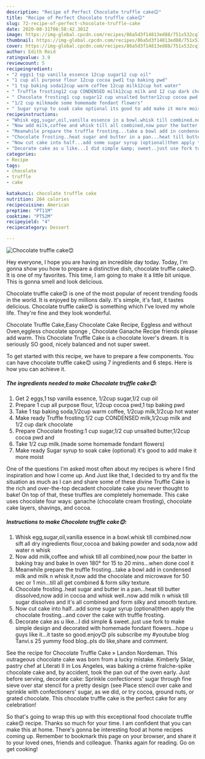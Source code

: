 ```yaml
---
description: "Recipe of Perfect Chocolate truffle cake😊"
title: "Recipe of Perfect Chocolate truffle cake😊"
slug: 72-recipe-of-perfect-chocolate-truffle-cake
date: 2020-08-31T06:58:42.301Z
image: https://img-global.cpcdn.com/recipes/86a5d3f14813ed88/751x532cq70/chocolate-truffle-cake😊-recipe-main-photo.jpg
thumbnail: https://img-global.cpcdn.com/recipes/86a5d3f14813ed88/751x532cq70/chocolate-truffle-cake😊-recipe-main-photo.jpg
cover: https://img-global.cpcdn.com/recipes/86a5d3f14813ed88/751x532cq70/chocolate-truffle-cake😊-recipe-main-photo.jpg
author: Edith Reid
ratingvalue: 3.9
reviewcount: 5
recipeingredient:
- "2 eggs1 tsp vanilla essence 12cup sugar12 cup oil"
- "1 cup all purpose flour 12cup cocoa pwd1 tsp baking pwd"
- "1 tsp baking soda12cup warm coffee 12cup milk12cup hot water"
- " Truffle frosting12 cup CONDENSED milk12cup milk and 12 cup dark chocolate"
- " Chocolate frosting1 cup sugar12 cup unsalted butter12cup cocoa pwd and"
- "1/2 cup milkmade some homemade fondant flowers"
- " Sugar syrup to soak cake optional its good to add make it more moist"
recipeinstructions:
- "Whisk egg,sugar,oil,vanilla essence in a bowl.whisk till combined.now sift all dry ingredients flour,cocoa and baking powder and soda,now add water n whisk"
- "Now add milk,coffee and whisk till all combined,now pour the batter in baking tray and bake In oven 180° for 15 to 20 mins...when done cool it"
- "Meanwhile prepare the truffle frosting...take a bowl add in condensed milk and milk n whisk it,now add the chocolate and microwave for 50 sec or 1 min...till all get combined &amp; form silky texture."
- "Chocolate frosting..heat sugar and butter in a pan...heat till butter dissolved,now add in cocoa and whisk well..now add milk n whisk till sugar dissolves and it&#39;s all combined and form silky and smooth texture."
- "Now cut cake into half...add some sugar syrup (optional)then apply the chocolate frosting...and cover the cake with truffle frosting."
- "Decorate cake as u like...I did simple &amp; sweet..just use fork to make simple design and decorated with homemade fondant flowers...hope u guys like it...it taste so good.enjoy😊 pls subscribe my #youtube blog Tanvi.s 25 yummy food blog..pls do like,share and comment."
categories:
- Recipe
tags:
- chocolate
- truffle
- cake

katakunci: chocolate truffle cake 
nutrition: 264 calories
recipecuisine: American
preptime: "PT11M"
cooktime: "PT52M"
recipeyield: "4"
recipecategory: Dessert

---
```



![Chocolate truffle cake😊](https://img-global.cpcdn.com/recipes/86a5d3f14813ed88/751x532cq70/chocolate-truffle-cake😊-recipe-main-photo.jpg)

Hey everyone, I hope you are having an incredible day today. Today, I'm gonna show you how to prepare a distinctive dish, chocolate truffle cake😊. It is one of my favorites. This time, I am going to make it a little bit unique. This is gonna smell and look delicious.

Chocolate truffle cake😊 is one of the most popular of recent trending foods in the world. It is enjoyed by millions daily. It's simple, it's fast, it tastes delicious. Chocolate truffle cake😊 is something which I've loved my whole life. They're fine and they look wonderful.

Chocolate Truffle Cake,Easy Chocolate Cake Recipe, Eggless and without Oven,eggless chocolate sponge , Chocolate Ganache Recipe friends please add warm. This Chocolate Truffle Cake is a chocolate lover&#39;s dream. It is seriously SO good, nicely balanced and not super sweet.


To get started with this recipe, we have to prepare a few components. You can have chocolate truffle cake😊 using 7 ingredients and 6 steps. Here is how you can achieve it.

<!--inarticleads1-->

##### The ingredients needed to make Chocolate truffle cake😊:

1. Get 2 eggs,1 tsp vanilla essence, 1/2cup sugar,1/2 cup oil
1. Prepare 1 cup all purpose flour, 1/2cup cocoa pwd,1 tsp baking pwd
1. Take 1 tsp baking soda,1/2cup warm coffee, 1/2cup milk,1/2cup hot water
1. Make ready  Truffle frosting:1/2 cup CONDENSED milk,1/2cup milk and 1/2 cup dark chocolate
1. Prepare  Chocolate frosting:1 cup sugar,1/2 cup unsalted butter,1/2cup cocoa pwd and
1. Take 1/2 cup milk.(made some homemade fondant flowers)
1. Make ready  Sugar syrup to soak cake (optional) it&#39;s good to add make it more moist


One of the questions I&#39;m asked most often about my recipes is where I find inspiration and how I come up. And Just like that, I decided to try and fix the situation as much as I can and share some of these divine Truffle Cake is the rich and over-the-top decadent chocolate cake you never thought to bake! On top of that, these truffles are completely homemade. This cake uses chocolate four ways: ganache (chocolate cream frosting), chocolate cake layers, shavings, and cocoa. 

<!--inarticleads2-->

##### Instructions to make Chocolate truffle cake😊:

1. Whisk egg,sugar,oil,vanilla essence in a bowl.whisk till combined.now sift all dry ingredients flour,cocoa and baking powder and soda,now add water n whisk
1. Now add milk,coffee and whisk till all combined,now pour the batter in baking tray and bake In oven 180° for 15 to 20 mins...when done cool it
1. Meanwhile prepare the truffle frosting...take a bowl add in condensed milk and milk n whisk it,now add the chocolate and microwave for 50 sec or 1 min...till all get combined &amp; form silky texture.
1. Chocolate frosting..heat sugar and butter in a pan...heat till butter dissolved,now add in cocoa and whisk well..now add milk n whisk till sugar dissolves and it&#39;s all combined and form silky and smooth texture.
1. Now cut cake into half...add some sugar syrup (optional)then apply the chocolate frosting...and cover the cake with truffle frosting.
1. Decorate cake as u like...I did simple &amp; sweet..just use fork to make simple design and decorated with homemade fondant flowers...hope u guys like it...it taste so good.enjoy😊 pls subscribe my #youtube blog Tanvi.s 25 yummy food blog..pls do like,share and comment.


See the recipe for Chocolate Truffle Cake » Landon Nordeman. This outrageous chocolate cake was born from a lucky mistake. Kimberly Sklar, pastry chef at Literati II in Los Angeles, was baking a crème fraîche-spike chocolate cake and, by accident, took the pan out of the oven early. Just before serving, decorate cake: Sprinkle confectioners&#39; sugar through fine sieve over star stencil for a pretty design (see Place stencil over cake and sprinkle with confectioners&#39; sugar, as we did, or try cocoa, ground nuts, or grated chocolate. This chocolate truffle cake is the perfect cake for any celebration! 

So that's going to wrap this up with this exceptional food chocolate truffle cake😊 recipe. Thanks so much for your time. I am confident that you can make this at home. There's gonna be interesting food at home recipes coming up. Remember to bookmark this page on your browser, and share it to your loved ones, friends and colleague. Thanks again for reading. Go on get cooking!
